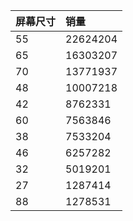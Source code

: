 | 屏幕尺寸 | 销量 |
| :--- | :--- |
| 55 | 22624204 |
| 65 | 16303207 |
| 70 | 13771937 |
| 48 | 10007218 |
| 42 | 8762331 |
| 60 | 7563846 |
| 38 | 7533204 |
| 46 | 6257282 |
| 32 | 5019201 |
| 27 | 1287414 |
| 88 | 1278531 |
